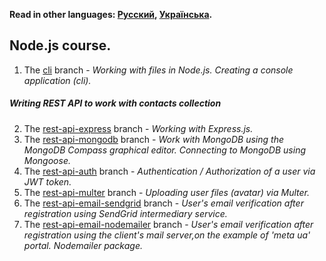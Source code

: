**Read in other languages: [Русский](./README.md),
[Українська](./README.ua.md).**

## Node.js course.

1. The [cli](https://github.com/YevhenChementsov/node-full-course/tree/cli) branch - *Working with files in Node.js. Creating a console application (cli).*
##### Writing REST API to work with contacts collection
2. The [rest-api-express](https://github.com/YevhenChementsov/node-full-course/tree/rest-api-express) branch - *Working with Express.js.*
3. The [rest-api-mongodb](https://github.com/YevhenChementsov/node-full-course/tree/rest-api-mongodb) branch - *Work with MongoDB using the MongoDB Compass graphical editor. Connecting to MongoDB using Mongoose.*
4. The [rest-api-auth](https://github.com/YevhenChementsov/node-full-course/tree/rest-api-auth) branch - *Authentication / Authorization of a user via JWT token.*
5. The [rest-api-multer](https://github.com/YevhenChementsov/node-full-course/tree/rest-api-multer) branch - *Uploading user files (avatar) via Multer.*
6. The [rest-api-email-sendgrid](https://github.com/YevhenChementsov/node-full-course/tree/rest-api-email-sendgrid) branch - *User's email verification after registration using SendGrid intermediary service.*
7. The [rest-api-email-nodemailer](https://github.com/YevhenChementsov/node-full-course/tree/rest-api-email-nodemailer) branch - *User's email verification after registration using the client's mail server,on the example of 'meta ua' portal. Nodemailer package.*
